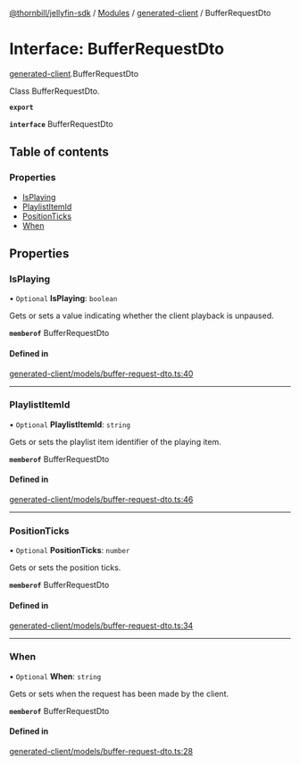 [@thornbill/jellyfin-sdk](../README.md) / [Modules](../modules.md) / [generated-client](../modules/generated_client.md) / BufferRequestDto

# Interface: BufferRequestDto

[generated-client](../modules/generated_client.md).BufferRequestDto

Class BufferRequestDto.

**`export`**

**`interface`** BufferRequestDto

## Table of contents

### Properties

- [IsPlaying](generated_client.BufferRequestDto.md#isplaying)
- [PlaylistItemId](generated_client.BufferRequestDto.md#playlistitemid)
- [PositionTicks](generated_client.BufferRequestDto.md#positionticks)
- [When](generated_client.BufferRequestDto.md#when)

## Properties

### IsPlaying

• `Optional` **IsPlaying**: `boolean`

Gets or sets a value indicating whether the client playback is unpaused.

**`memberof`** BufferRequestDto

#### Defined in

[generated-client/models/buffer-request-dto.ts:40](https://github.com/thornbill/jellyfin-sdk-typescript/blob/eb13db7/src/generated-client/models/buffer-request-dto.ts#L40)

___

### PlaylistItemId

• `Optional` **PlaylistItemId**: `string`

Gets or sets the playlist item identifier of the playing item.

**`memberof`** BufferRequestDto

#### Defined in

[generated-client/models/buffer-request-dto.ts:46](https://github.com/thornbill/jellyfin-sdk-typescript/blob/eb13db7/src/generated-client/models/buffer-request-dto.ts#L46)

___

### PositionTicks

• `Optional` **PositionTicks**: `number`

Gets or sets the position ticks.

**`memberof`** BufferRequestDto

#### Defined in

[generated-client/models/buffer-request-dto.ts:34](https://github.com/thornbill/jellyfin-sdk-typescript/blob/eb13db7/src/generated-client/models/buffer-request-dto.ts#L34)

___

### When

• `Optional` **When**: `string`

Gets or sets when the request has been made by the client.

**`memberof`** BufferRequestDto

#### Defined in

[generated-client/models/buffer-request-dto.ts:28](https://github.com/thornbill/jellyfin-sdk-typescript/blob/eb13db7/src/generated-client/models/buffer-request-dto.ts#L28)
